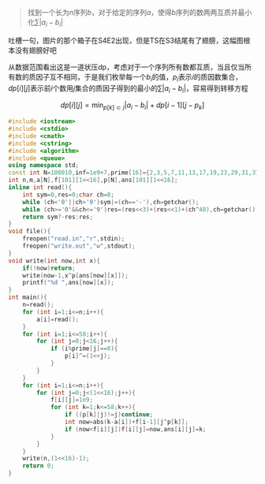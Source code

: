<!--more--> 

> 找到一个长为$n$序列$b$，对于给定的序列$a$，使得$b$序列的数两两互质并最小化$\sum|a_i - b_i|$

吐槽一句，图片的那个箱子在S4E2出现，但是TS在S3结尾有了翅膀，这幅图根本没有翅膀好吧

从数据范围看出这是一道状压dp，考虑对于一个序列所有数都互质，当且仅当所有数的质因子互不相同，于是我们枚举每一个$b_i$的值，$p_i$表示$i$的质因数集合，$dp[i][j]$表示前$i$个数用$j$集合的质因子得到的最小的$\sum|a_i - b_i|$，容易得到转移方程

$$dp[i][j] = \min_{p[k]\subset j} |a_i - b_i| + dp[i - 1][j - p_k]$$

```cpp
#include <iostream>
#include <cstdio>
#include <cmath>
#include <cstring>
#include <algorithm>
#include <queue>
using namespace std;
const int N=100010,inf=1e9+7,prime[16]={2,3,5,7,11,13,17,19,23,29,31,37,41,43,47,53};
int n,m,a[N],f[101][1<<16],p[N],ans[101][1<<16];
inline int read(){
    int sym=0,res=0;char ch=0;
    while (ch<'0'||ch>'9')sym|=(ch=='-'),ch=getchar();
    while (ch>='0'&&ch<='9')res=(res<<3)+(res<<1)+(ch^48),ch=getchar();
    return sym?-res:res;
}
void file(){
    freopen("read.in","r",stdin);
    freopen("write.out","w",stdout);
}
void write(int now,int x){
    if(!now)return;
    write(now-1,x^p[ans[now][x]]);
    printf("%d ",ans[now][x]);
}
int main(){
    n=read();
    for (int i=1;i<=n;i++){
        a[i]=read();
    }
    for (int i=1;i<=58;i++){
        for (int j=0;j<16;j++){
            if (i%prime[j]==0){
                p[i]^=(1<<j);
            }
        }
    }
    for (int i=1;i<=n;i++){
        for (int j=0;j<(1<<16);j++){
            f[i][j]=1e9;
            for (int k=1;k<=58;k++){
                if ((p[k]|j)!=j)continue;
                int now=abs(k-a[i])+f[i-1][j^p[k]];
                if (now<f[i][j])f[i][j]=now,ans[i][j]=k;
            }
        }
    }
    write(n,(1<<16)-1);
    return 0;
}
```